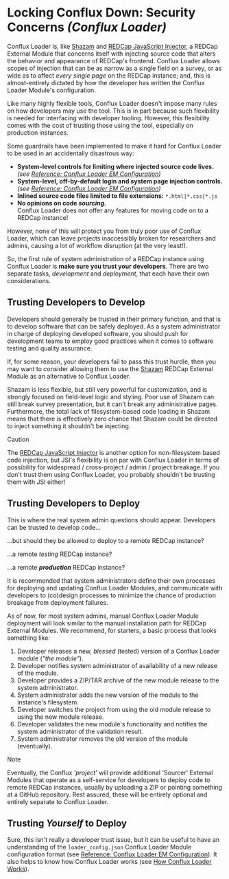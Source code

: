# Locking Conflux Down: Security Concerns *(Conflux Loader)*

Conflux Loader is, like [Shazam](https://github.com/susom/redcap-em-shazam) and
[REDCap JavaScript
Injector](https://github.com/grezniczek/redcap_javascript_injector), a REDCap
External Module that concerns itself with injecting source code that alters the
behavior and appearance of REDCap's frontend. Conflux Loader allows scopes of
injection that can be as narrow as a single field on a survey, or as wide as to
affect *every single page* on the REDCap instance; and, this is almost-entirely
dictated by how the developer has written the Conflux Loader Module's
configuration.

Like many highly flexible tools, Conflux Loader doesn't impose many rules on how
developers may use the tool. This is in part because such flexibility is needed
for interfacing with developer tooling. However, this flexibility comes with the
cost of trusting those using the tool, especially on production instances.

Some guardrails have been implemented to make it hard for Conflux Loader to be
used in an accidentally disastrous way:

* **System-level controls for limiting where injected source code lives.**  
*(see [Reference: Conflux Loader EM Configuration](./InstanceConfiguration.md#path-prefix-important-default-none))*
* **System-level, off-by-default login and system page injection controls.**  
*(see [Reference: Conflux Loader EM Configuration](./InstanceConfiguration.md#allow-login-injection-important-default-off))*
* **Inlined source code files limited to file extensions:** `*.html|*.css|*.js`
* **No opinions on code *sourcing.***  
Conflux Loader does not offer any features for moving code on to a REDCap instance!

However, none of this will protect you from truly poor use of Conflux Loader,
which can leave projects inaccessibly broken for researchers and admins, causing
a lot of workflow disruption (at the very least!).

So, the first rule of system administration of a REDCap instance using Conflux
Loader is **make sure you trust your developers**. There are two separate tasks,
*development* and *deployment*, that each have their own considerations.

## Trusting Developers to Develop

Developers should generally be trusted in their primary function, and that is to
develop software that can be safely deployed. As a system administrator in
charge of deploying developed software, you should push for development teams to
employ good practices when it comes to software testing and quality assurance.

If, for some reason, your developers fail to pass this trust hurdle, then you
may want to consider allowing them to use the
[Shazam](https://github.com/susom/redcap-em-shazam) REDCap External Module as an
alternative to Conflux Loader.

Shazam is less flexible, but still very powerful for customization, and is
strongly focused on field-level logic and styling. Poor use of Shazam can still
break survey presentation, but it can't break any administrative
pages. Furthermore, the total lack of filesystem-based code loading in Shazam
means that there is effectively zero chance that Shazam could be directed to
inject something it shouldn't be injecting.

> [!CAUTION] 
> The [REDCap JavaScript
> Injector](https://github.com/grezniczek/redcap_javascript_injector) is another
> option for non-filesystem based code injection, but JSI's flexibility is on
> par with Conflux Loader in terms of possibility for widespread / cross-project
> / admin / project breakage. If you don't trust them using Conflux Loader, you
> probably shouldn't be trusting them with JSI either!


## Trusting Developers to Deploy 

This is where the real system admin questions should appear. Developers can be
trusted to develop code...

...but should they be allowed to deploy to a remote REDCap instance?

...a remote *testing* REDCap instance? 

...a remote ***production*** REDCap instance?

It is recommended that system administrators define their own processes for
deploying and updating Conflux Loader Modules, and communicate with developers
to (co)design processes to minimize the chance of production breakage from
deployment failures.

As of now, for most system admins, manual Conflux Loader Module deployment will
look similar to the manual installation path for REDCap External Modules. We
recommend, for starters, a basic process that looks something like:

1. Developer releases a new, *blessed* (tested) version of a Conflux Loader
   module (*"the module"*).
2. Developer notifies system administrator of availability of a new release of
   the module.
3. Developer provides a ZIP/TAR archive of the new module release to the system administrator.
4. System administrator adds the new version of the module to the instance's filesystem.
5. Developer switches the project from using the old module release to using the
   new module release.
6. Developer validates the new module's functionality and notifies the system
   administrator of the validation result.
7. System administrator removes the old version of the module (eventually).

> [!NOTE]
> Eventually, the Conflux *'project'* will provide additional 'Sourcer' External
> Modules that operate as a self-service for developers to deploy code to remote
> REDCap instances, usually by uploading a ZIP or pointing something at a GitHub
> repository. Rest assured, these will be entirely optional and entirely
> separate to Conflux Loader.


## Trusting *Yourself* to Deploy

Sure, this isn't really a developer trust issue, but it can be useful to have an
understanding of the `loader_config.json` Conflux Loader Module configuration
format (see [Reference: Conflux Loader EM
Configuration](./InstanceConfiguration.md)). It also helps to know how Conflux
Loader works (see [How Conflux Loader Works](./HowConfluxLoaderWorks.md)).

